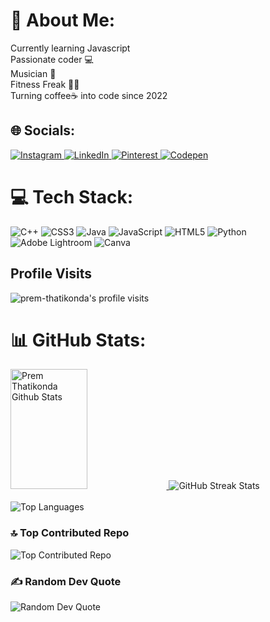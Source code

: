 <body>

  <h1>💫 About Me:</h1>
  <p>Currently learning Javascript<br>Passionate coder 💻<br> Musician 🎸<br>Fitness Freak 💪🏼<br>Turning coffee☕️ into code since 2022<br></p>

  <h2>🌐 Socials:</h2>
  <p>
    <a href="https://instagram.com/14prem._">
      <img src="https://img.shields.io/badge/Instagram-%23E4405F.svg?logo=Instagram&logoColor=white" alt="Instagram">
    </a>
    <a href="https://linkedin.com/in/premthatikonda29">
      <img src="https://img.shields.io/badge/LinkedIn-%230077B5.svg?logo=linkedin&logoColor=white" alt="LinkedIn">
    </a>
    <a href="https://pinterest.com/premthatikonda">
      <img src="https://img.shields.io/badge/Pinterest-%23E60023.svg?logo=Pinterest&logoColor=white" alt="Pinterest">
    </a>
    <a href="https://codepen.io/prem-thatikonda29">
      <img src="https://img.shields.io/badge/Codepen-000000?style=for-the-badge&logo=codepen&logoColor=white" alt="Codepen">
    </a>
  </p>

  <h1>💻 Tech Stack:</h1>
  <p>
    <img src="https://img.shields.io/badge/c++-%2300599C.svg?style=for-the-badge&logo=c%2B%2B&logoColor=white" alt="C++">
    <img src="https://img.shields.io/badge/css3-%231572B6.svg?style=for-the-badge&logo=css3&logoColor=white" alt="CSS3">
    <img src="https://img.shields.io/badge/java-%23ED8B00.svg?style=for-the-badge&logo=openjdk&logoColor=white" alt="Java">
    <img src="https://img.shields.io/badge/javascript-%23323330.svg?style=for-the-badge&logo=javascript&logoColor=%23F7DF1E" alt="JavaScript">
    <img src="https://img.shields.io/badge/html5-%23E34F26.svg?style=for-the-badge&logo=html5&logoColor=white" alt="HTML5">
    <img src="https://img.shields.io/badge/python-3670A0?style=for-the-badge&logo=python&logoColor=ffdd54" alt="Python">
    <img src="https://img.shields.io/badge/Adobe%20Lightroom-31A8FF.svg?style=for-the-badge&logo=Adobe%20Lightroom&logoColor=white" alt="Adobe Lightroom">
    <img src="https://img.shields.io/badge/Canva-%2300C4CC.svg?style=for-the-badge&logo=Canva&logoColor=white" alt="Canva">
  </p>

  <h2>Profile Visits</h2>
    <p align="left"> <img src="https://komarev.com/ghpvc/?username=prem-thatikonda29&label=Profile%20views&color=0e75b6&style=flat" alt="prem-thatikonda's profile visits" /> </p>

  <div id="github-stats">
    <h1>📊 GitHub Stats:</h1>
    <p>
      <a> 
  <a href="https://github.com/prem-thatikonda29">
    <img alt="Prem Thatikonda Github Stats" src="https://denvercoder1-github-readme-stats.vercel.app/api?username=prem-thatikonda29&show_icons=true&count_private=true&theme=react&border_color=7F3FBF&bg_color=0D1117&title_color=F85D7F&icon_color=F8D866" height="192px" width="49.5%"/>
  </a>
      <img src="https://github-readme-streak-stats.herokuapp.com/?user=prem-thatikonda29&theme=gotham&hide_border=false" alt="GitHub Streak Stats">
      <br/><br>
      <img src="https://github-readme-stats.vercel.app/api/top-langs/?username=prem-thatikonda29&theme=gotham&hide_border=false&include_all_commits=false&count_private=false&layout=compact" alt="Top Languages">
    </p>
  </div>

  <h3>🔝 Top Contributed Repo</h3>
  <p>
    <img src="https://github-contributor-stats.vercel.app/api?username=prem-thatikonda29&limit=5&theme=algolia&combine_all_yearly_contributions=true" alt="Top Contributed Repo">
  </p>

  <h3>✍️ Random Dev Quote</h3>
  <p>
    <img src="https://quotes-github-readme.vercel.app/api?type=horizontal&theme=radical" alt="Random Dev Quote">
  </p>
</body>

</html>
